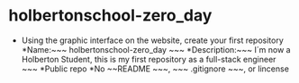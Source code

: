 # holbertonschool-zero_day

- Using the graphic interface on the website, create your first repository
*Name:~~~ holbertonschool-zero_day ~~~
*Description:~~~ I´m now a Holberton Student, this is my first repository as a full-stack engineer ~~~
*Public repo
*No ~~README ~~~, ~~~ .gitignore ~~~, or lincense

